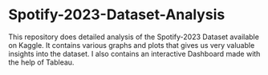 # Spotify-2023-Dataset-Analysis
This repository does detailed analysis of the Spotify-2023 Dataset available on Kaggle. It contains various graphs and plots that gives us very valuable insights into the dataset. I also contains an interactive Dashboard made with the help of Tableau.

